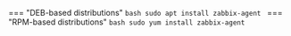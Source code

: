 === "DEB-based distributions"
    ```bash
    sudo apt install zabbix-agent
    ```
=== "RPM-based distributions"
    ```bash
    sudo yum install zabbix-agent
    ```
